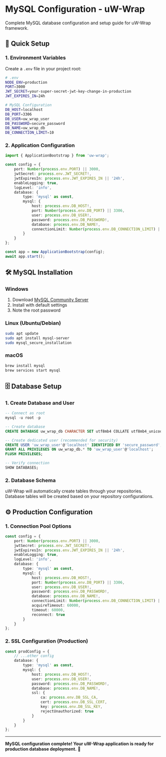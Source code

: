 # MySQL Configuration - uW-Wrap

Complete MySQL database configuration and setup guide for uW-Wrap framework.

## 🎯 Quick Setup

### 1. Environment Variables

Create a `.env` file in your project root:

```bash
# .env
NODE_ENV=production
PORT=3000
JWT_SECRET=your-super-secret-jwt-key-change-in-production
JWT_EXPIRES_IN=24h

# MySQL Configuration
DB_HOST=localhost
DB_PORT=3306
DB_USER=uw_wrap_user
DB_PASSWORD=secure_password
DB_NAME=uw_wrap_db
DB_CONNECTION_LIMIT=10
```

### 2. Application Configuration

```typescript
import { ApplicationBootstrap } from 'uw-wrap';

const config = {
    port: Number(process.env.PORT) || 3000,
    jwtSecret: process.env.JWT_SECRET!,
    jwtExpiresIn: process.env.JWT_EXPIRES_IN || '24h',
    enableLogging: true,
    logLevel: 'info',
    database: {
        type: 'mysql' as const,
        mysql: {
            host: process.env.DB_HOST!,
            port: Number(process.env.DB_PORT) || 3306,
            user: process.env.DB_USER!,
            password: process.env.DB_PASSWORD!,
            database: process.env.DB_NAME!,
            connectionLimit: Number(process.env.DB_CONNECTION_LIMIT) || 10
        }
    }
};

const app = new ApplicationBootstrap(config);
await app.start();
```

## 🛠️ MySQL Installation

### Windows
1. Download [MySQL Community Server](https://dev.mysql.com/downloads/mysql/)
2. Install with default settings
3. Note the root password

### Linux (Ubuntu/Debian)
```bash
sudo apt update
sudo apt install mysql-server
sudo mysql_secure_installation
```

### macOS
```bash
brew install mysql
brew services start mysql
```

## 🗄️ Database Setup

### 1. Create Database and User

```sql
-- Connect as root
mysql -u root -p

-- Create database
CREATE DATABASE uw_wrap_db CHARACTER SET utf8mb4 COLLATE utf8mb4_unicode_ci;

-- Create dedicated user (recommended for security)
CREATE USER 'uw_wrap_user'@'localhost' IDENTIFIED BY 'secure_password';
GRANT ALL PRIVILEGES ON uw_wrap_db.* TO 'uw_wrap_user'@'localhost';
FLUSH PRIVILEGES;

-- Verify connection
SHOW DATABASES;
```

### 2. Database Schema

uW-Wrap will automatically create tables through your repositories. Database tables will be created based on your repository configurations.

## ⚙️ Production Configuration

### 1. Connection Pool Options

```typescript
const config = {
    port: Number(process.env.PORT) || 3000,
    jwtSecret: process.env.JWT_SECRET!,
    jwtExpiresIn: process.env.JWT_EXPIRES_IN || '24h',
    enableLogging: true,
    logLevel: 'info',
    database: {
        type: 'mysql' as const,
        mysql: {
            host: process.env.DB_HOST!,
            port: Number(process.env.DB_PORT) || 3306,
            user: process.env.DB_USER!,
            password: process.env.DB_PASSWORD!,
            database: process.env.DB_NAME!,
            connectionLimit: Number(process.env.DB_CONNECTION_LIMIT) || 10,
            acquireTimeout: 60000,
            timeout: 60000,
            reconnect: true
        }
    }
};
```

### 2. SSL Configuration (Production)

```typescript
const prodConfig = {
    // ...other config
    database: {
        type: 'mysql' as const,
        mysql: {
            host: process.env.DB_HOST!,
            user: process.env.DB_USER!,
            password: process.env.DB_PASSWORD!,
            database: process.env.DB_NAME!,
            ssl: {
                ca: process.env.DB_SSL_CA,
                cert: process.env.DB_SSL_CERT,
                key: process.env.DB_SSL_KEY,
                rejectUnauthorized: true
            }
        }
    }
};
```

---

**MySQL configuration complete! Your uW-Wrap application is ready for production database deployment.** 🚀
